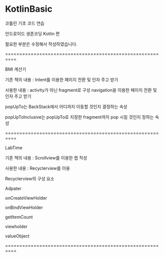 # KotlinBasic
코틀린 기초 코드 연습

안드로이드 생존코딩 Kotlin 편 

필요한 부분은 수정해서 작성하였습니다.

==========================================================

BMI 계산기

기존 책의 내용 : Intent를 이용한 페이지 전환 및 인자 주고 받기

사용한 내용 : activity가 아닌 fragment로 구성 navigation을 이용한 페이지 전환 및 인자 주고 받기

popUpTo는 BackStack에서 어디까지 이동할 것인지 결정하는 속성

popUpToInclusive는 popUpTo로 지정한 fragment까지 pop 시킬 것인지 정하는 속성

==========================================================

LabTime

기존 책의 내용 : Scrollview를 이용한 랩 작성

사용한 내용 : Recyclerview를 이용

Recyclerview의 구성 요소

Adpater

onCreateViewHolder

onBindViewHolder

getItemCount

viewholder

valueObject 

==========================================================
